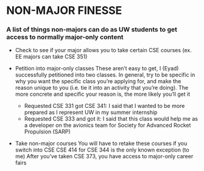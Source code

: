 # NON-MAJOR FINESSE

### A list of things non-majors can do as UW students to get access to normally major-only content

- Check to see if your major allows you to take certain CSE courses (ex. EE majors can take CSE 351)


- Petition into major-only classes
These aren’t easy to get, I (Eyad) successfully petitioned into two classes. In general, try to be specific in why you want the specific class you’re applying for, and make the reason unique to you (i.e. tie it into an activity that you’re doing). The more concrete and specific your reason is, the more likely you’ll get it

    - Requested CSE 331 got CSE 341: I said that I wanted to be more prepared as I represent UW in my summer internship
    - Requested CSE 333 and got it: I said that this class would help me as a developer on the avionics team for Society for Advanced Rocket Propulsion (SARP)


- Take non-major courses
You will have to retake these courses if you switch into CSE
CSE 414 for CSE 344 is the only known exception (to me)
After you’ve taken CSE 373, you have access to major-only career fairs